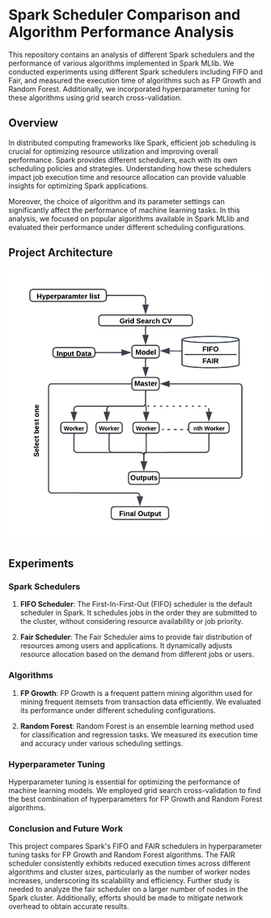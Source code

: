# Spark Scheduler Comparison and Algorithm Performance Analysis

This repository contains an analysis of different Spark schedulers and the performance of various algorithms implemented in Spark MLlib. We conducted experiments using different Spark schedulers including FIFO and Fair, and measured the execution time of algorithms such as FP Growth and Random Forest. Additionally, we incorporated hyperparameter tuning for these algorithms using grid search cross-validation.

## Overview

In distributed computing frameworks like Spark, efficient job scheduling is crucial for optimizing resource utilization and improving overall performance. Spark provides different schedulers, each with its own scheduling policies and strategies. Understanding how these schedulers impact job execution time and resource allocation can provide valuable insights for optimizing Spark applications.

Moreover, the choice of algorithm and its parameter settings can significantly affect the performance of machine learning tasks. In this analysis, we focused on popular algorithms available in Spark MLlib and evaluated their performance under different scheduling configurations.

## Project Architecture

![Architecture](https://github.com/Sai-Kartheek-Reddy/Spark-Scheduler-Comparison/blob/main/Arch.png)

## Experiments

### Spark Schedulers

1. **FIFO Scheduler**: The First-In-First-Out (FIFO) scheduler is the default scheduler in Spark. It schedules jobs in the order they are submitted to the cluster, without considering resource availability or job priority.
   
2. **Fair Scheduler**: The Fair Scheduler aims to provide fair distribution of resources among users and applications. It dynamically adjusts resource allocation based on the demand from different jobs or users.

### Algorithms

1. **FP Growth**: FP Growth is a frequent pattern mining algorithm used for mining frequent itemsets from transaction data efficiently. We evaluated its performance under different scheduling configurations.

2. **Random Forest**: Random Forest is an ensemble learning method used for classification and regression tasks. We measured its execution time and accuracy under various scheduling settings.

### Hyperparameter Tuning

Hyperparameter tuning is essential for optimizing the performance of machine learning models. We employed grid search cross-validation to find the best combination of hyperparameters for FP Growth and Random Forest algorithms.

### Conclusion and Future Work
This project compares Spark's FIFO and FAIR schedulers in hyperparameter tuning tasks for FP Growth and Random Forest algorithms. The FAIR scheduler consistently exhibits reduced execution times across different algorithms and cluster sizes, particularly as the number of worker nodes increases, underscoring its scalability and efficiency. Further study is needed to analyze the fair scheduler on a larger number of nodes in the Spark cluster. Additionally, efforts should be made to mitigate network overhead to obtain accurate results.
